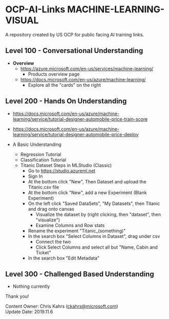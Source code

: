 # OCP-AI-Links MACHINE-LEARNING-VISUAL
A repository created by US OCP for public facing AI training links.  

## Level 100 - Conversational Understanding
* **Overview**
  * https://azure.microsoft.com/en-us/services/machine-learning/
    * Products overview page
  * https://docs.microsoft.com/en-us/azure/machine-learning/
    * Explore all the "cards" on the right  


## Level 200 - Hands On Understanding
* https://docs.microsoft.com/en-us/azure/machine-learning/service/tutorial-designer-automobile-price-train-score
* https://docs.microsoft.com/en-us/azure/machine-learning/service/tutorial-designer-automobile-price-deploy

* A Basic Understanding
    * Regression Tutorial
    * Classification Tutorial
    * Titanic Dataset Steps in MLStudio (Classic)
        * Go to https://studio.azureml.net  
        * Sign In
        * At the bottom click "New", Then Dataset and upload the Titanic.csv file
        * At the bottom click "New", add a new Experiment (Blank Experiment)
        * On the left click "Saved DataSets", "My Datasets", then Titanic and drag onto canvas
          * Visualize the dataset by (right clicking, then "dataset", then "visualize")
          * Examine Columns and Row stats
        * Rename the experiment "Titanic_(something)"
        * In the search box "Select Columns in Dataset", drag under csv
          * Connect the two
          * Click Select Columns and select all but "Name, Cabin and Ticket"
        * In the search box "Edit Metadata"
        



## Level 300 - Challenged Based Understanding
* Nothing currently


Thank you!

Content Owner: Chris Kahrs (ckahrs@microsoft.com)<br>
Update Date: 2019.11.6